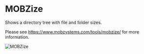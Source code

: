 # MOBZize

Shows a directory tree with file and folder sizes.

Please see https://www.mobzystems.com/tools/mobzize/ for more information.

![MOBZize](https://www.mobzystems.com/images/mobzystems/MOBZize/MobZize.png)
